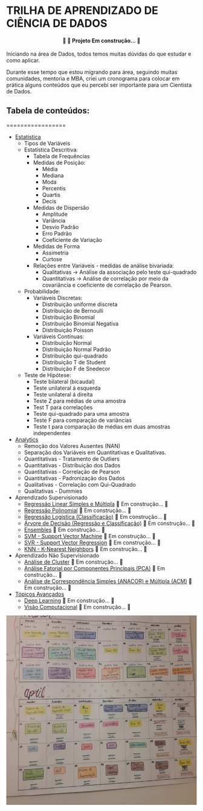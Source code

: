 # TRILHA DE APRENDIZADO DE CIÊNCIA DE DADOS

<h4 align="center"> 
	🚧  🚀 Projeto Em construção...  🚧
</h4>

Iniciando na área de Dados, todos temos muitas dúvidas do que estudar e como aplicar.

Durante esse tempo que estou migrando para área, seguindo muitas comunidades, mentoria e MBA, criei um cronograma para colocar em prática alguns conteúdos que eu percebi ser importante para um Cientista de Dados.

## Tabela de conteúdos:
=================
<!--ts-->
   * [Estatística](#como-usar)
        * Tipos de Variáveis
        * Estatística Descritiva:
          - Tabela de Frequências
          - Medidas de Posição:
               - Média
               - Mediana
               - Moda
               - Percentis
               - Quartis
               - Decis
          - Medidas de Dispersão
               - Amplitude
               - Variância
               - Desvio Padrão
               - Erro Padrão
               - Coeficiente de Variação
          - Medidas de Forma
               - Assimetria
               - Curtose
          - Relações entre Variáveis - medidas de análise bivariada:
               - Qualitativas -> Análise da associação pelo teste qui-quadrado
               - Quantitativas -> Análise de correlação por meio da covariância e coeficiente de correlação de Pearson.
        * Probabilidade:
          - Variáveis Discretas:
               - Distribuição uniforme discreta
               - Distribuição de Bernoulli
               - Distribuição Binomial
               - Distribuição Binomial Negativa
               - Distribuição Poisson
          - Variáveis Contínuas:
               - Distribuição Normal
               - Distribuição Normal Padrão
               - Distribuição qui-quadrado
               - Distribuição T de Student
               - Distribuição F de Snedecor
        * Teste de Hipótese:
          - Teste bilateral (bicaudal)
          - Teste unilateral á esquerda
          - Teste unilateral á direita
          - Teste Z para médias de uma amostra
          - Test T para correlações
          - Teste qui-quadrado para uma amostra
          - Teste F para comparação de variâncias
          - Teste t para comparação de médias em duas amostras independentes
   * [Analytics](https://github.com/gizelecardoso/tcc_mba/blob/main/analytics.ipynb)
        * Remoção dos Valores Ausentes (NAN)
        * Separação dos Variáveis em Quantitativas e Qualitativas. 
        * Quantitativas - Tratamento de Outliers
        * Quantitativas - Distribuição dos Dados
        * Quantitativas - Correlação de Pearson
        * Quantitativas - Padronização dos Dados
        * Qualitativas - Correlação com Qui-Quadrado
        * Qualitativas - Dummies
   * Aprendizado Supervisionado
        * [Regressão Linear Simples e Múltipla](https://github.com/gizelecardoso/trilha_aprendizado_data_science/blob/main/regressao_linear/README.md) 🚧 Em construção...  🚧
        * [Regressão Polinomial](#como-usar)  🚧 Em construção...  🚧
        * [Regressão Logística (Classificação)](https://github.com/gizelecardoso/trilha_aprendizado_data_science/blob/main/regressao_logistica/README.md)  🚧 Em construção...  🚧
        * [Árvore de Decisão (Regressão e Classificação)](#como-usar)  🚧 Em construção...  🚧
        * [Ensembles](#como-usar)  🚧 Em construção...  🚧
        * [SVM - Support Vector Machine](#como-usar)  🚧 Em construção...  🚧
        * [SVR - Support Vector Regression](#como-usar)  🚧 Em construção...  🚧
        * [KNN - K-Nearest Neighbors](#como-usar)  🚧 Em construção...  🚧
   * Aprendizado Não Supervisionado
        * [Análise de Cluster](#como-usar) 🚧 Em construção...  🚧
        * [Análise Fatorial por Componentes Principais (PCA)](#como-usar) 🚧 Em construção...  🚧
        * [Análise de Correspondência Simples (ANACOR) e Múltipla (ACM)](#como-usar) 🚧 Em construção...  🚧
   * [Tópicos Avançados](#tecnologias)
        * [Deep Learning](#como-usar) 🚧 Em construção...  🚧
        * [Visão Computacional](#como-usar) 🚧 Em construção...  🚧
<!--te-->

<img src='cronograma.jpeg' width="1000" height="500">